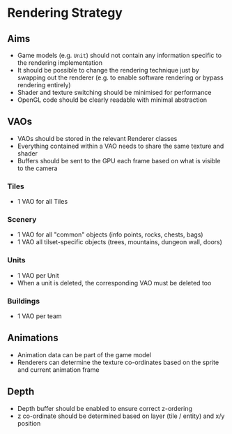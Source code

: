 # Rendering Strategy

## Aims

 - Game models (e.g. `Unit`) should not contain any information specific to the rendering implementation
 - It should be possible to change the rendering technique just by swapping out the renderer (e.g. to enable software rendering or bypass rendering entirely)
 - Shader and texture switching should be minimised for performance
 - OpenGL code should be clearly readable with minimal abstraction

## VAOs

 - VAOs should be stored in the relevant Renderer classes
 - Everything contained within a VAO needs to share the same texture and shader
 - Buffers should be sent to the GPU each frame based on what is visible to the camera

### Tiles

 - 1 VAO for all Tiles

### Scenery

 - 1 VAO for all "common" objects (info points, rocks, chests, bags)
 - 1 VAO all tilset-specific objects (trees, mountains, dungeon wall, doors)

### Units

 - 1 VAO per Unit
 - When a unit is deleted, the corresponding VAO must be deleted too

### Buildings

 - 1 VAO per team

## Animations

 - Animation data can be part of the game model
 - Renderers can determine the texture co-ordinates based on the sprite and current animation frame

## Depth

 - Depth buffer should be enabled to ensure correct z-ordering
 - z co-ordinate should be determined based on layer (tile / entity) and x/y position

